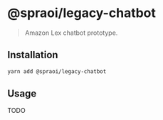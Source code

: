 # @spraoi/legacy-chatbot

> Amazon Lex chatbot prototype.

## Installation

```bash
yarn add @spraoi/legacy-chatbot
```

## Usage

TODO
